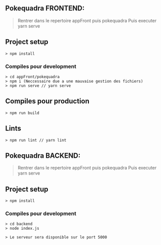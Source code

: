 ## Pokequadra FRONTEND:
> Rentrer dans le repertoire appFront puis pokequadra
> Puis executer yarn serve
## Project setup
```
> npm install
```

### Compiles pour development
```
> cd appFront/pokequadra
> npm i (Neccessaire due a une mauvaise gestion des fichiers)
> npm run serve // yarn serve

```

## Compiles pour production
```
> npm run build
```

## Lints
```
> npm run lint // yarn lint
```

## Pokequadra BACKEND:
> Rentrer dans le repertoire appFront puis pokequadra
> Puis executer yarn serve
## Project setup
```
> npm install
```

### Compiles pour development
```
> cd backend
> node index.js

> Le serveur sera disponible sur le port 5000
```
